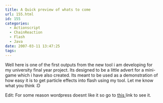 ```yaml
---
title: A Quick preview of whats to come
url: 155.html
id: 155
categories:
  - Actionscript
  - ChainReaction
  - Flash
  - Java
date: 2007-03-11 13:47:25
tags:
---
```


Well here is one of the first outputs from the new tool i am developing for my university final year project. Its designed to be a little advert for a mini-game which i have also created. Its meant to be used as a demonstration of how easy it is to get particle effects into flash using my tool. Let me know what you think :D<!-- more -->

Edit: For some reason wordpress doesnt like it so go to [this ](https://www.mikecann.co.uk/flash/winter.html)link to see it.
